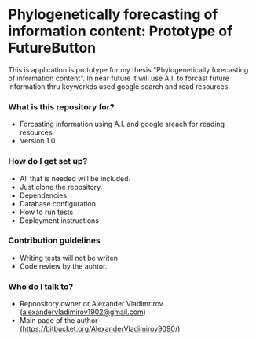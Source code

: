 # Phylogenetically forecasting of information content: Prototype of FutureButton #

This is application is prototype for my thesis "Phylogenetically
forecasting of information content". In near future it will use A.I. to forcast future information thru keyworkds used google search and read resources.


### What is this repository for? ###

* Forcasting information using A.I. and google sreach for reading resources 
* Version 1.0


### How do I get set up? ###

* All that is needed will be included.
* Just clone the repository.
* Dependencies
* Database configuration
* How to run tests
* Deployment instructions

### Contribution guidelines ###

* Writing tests will not be writen
* Code review by the auhtor.


### Who do I talk to? ###

* Repoository owner or Alexander Vladimrirov (alexandervladimirov1902@gmail.com)
* Main page of the author (https://bitbucket.org/AlexanderVladimirov9090/)